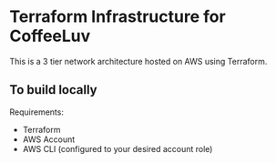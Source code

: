 # Terraform Infrastructure for CoffeeLuv

This is a 3 tier network architecture hosted on AWS using Terraform.

## To build locally

Requirements:

- Terraform
- AWS Account
- AWS CLI (configured to your desired account role)

